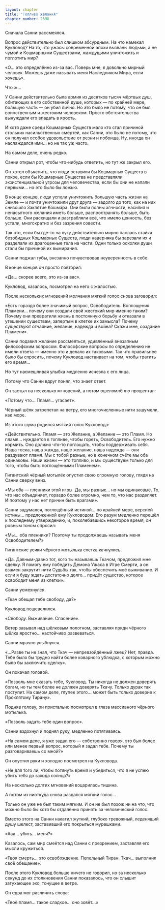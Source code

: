 ```yaml
---
layout: chapter
title: "Топливо желания"
chapter_number: 2398
---
```




Сначала Санни рассмеялся.

Вопрос действительно был слишком абсурдным. На что намекал Кукловод? На то, что ужасы современной эпохи вызваны людьми, а не чумой и Кошмарными Существами, жаждущими уничтожить и поглотить мир?

«О... это определённо из-за вас. Поверь мне, я довольно мирный человек. Можешь даже называть меня Наследником Мира, если хочешь».

Что ж...

У Санни действительно была армия из десятков тысяч мёртвых душ, обитающих в его собственной душе, которых — по крайней мере, большую часть — он убил лично. Но это было не потому, что он был воинственным и жестоким человеком. Просто обстоятельства вынуждали его впадать в ярость.

И хотя даже среди Кошмарных Существ мало кто стал причиной стольких насильственных смертей, как Санни, это было не потому, что он получал особое удовольствие от резни и побоища. Ну, иногда он наслаждался ими... но не так уж часто.

На самом деле, очень редко.

Санни открыл рот, чтобы что-нибудь ответить, но тут же закрыл его.

Он хотел объяснить, что люди оставили бы Кошмарных Существ в покое, если бы Кошмарные Существа не представляли экзистенциальной угрозы для человечества, если бы они не напали первыми... но это было бы ложью.

В конце концов, люди успели уничтожить большую часть жизни на Земле — и почти уничтожили друг друга — задолго до того, как на них снизошло Заклятие Кошмара. Они были полны алчности, насилия и ненасытного желания иметь больше, распространять больше, быть больше. Они расхищали и разграбляли всё, что имело ценность, без устали, многократно и без зазрения совести.

Так что, если бы где-то на лугу действительно мирно паслась стайка безобидных Кошмарных Существ, люди наверняка бы зарезали их и разделали их драгоценные тела на части. Одни только осколки души стали бы причиной их вымирания.

Санни поджал губы, внезапно почувствовав неуверенность в себе.

В конце концов он просто повторил:

«Да... скорее всего, это из-за вас».

Кукловод, казалось, посмотрел на него с жалостью.

После нескольких мгновений молчания мягкий голос снова заговорил:

«Есть гораздо более значимый вопрос, Освободитель. Воплощения Пламени... почему они создали свой жестокий мир именно таким? Почему они превратили жизнь в постоянную борьбу и отказали в утешении существам, запертым в клетке их замысла? Почему существуют отчаяние, желание, надежда и война? Скажи мне, создание Пламени».

Санни подавил желание рассмеяться, удивлённый внезапным философским вопросом. Философские вопросы по определению не имели ответа — именно это и делало их таковыми. Так что правильнее было бы спросить, почему Кукловод настаивает на том, чтобы тратить его время...

Но тут насмешливая улыбка медленно исчезла с его лица.

Потому что Санни вдруг понял, что знает ответ.

Он застыл на несколько мгновений, а потом ошеломлённо прошептал:

«Потому что... Пламя... угасает».

Чёрный шёлк затрепетал на ветру, его многочисленные нити зашумели, как море.

Из этого шума родился мягкий голос Кукловода:

«Действительно. Пламя — это Желание, а Желание — это Пламя. Но пламя... нуждается в топливе, чтобы гореть, Освободитель. Его нужно кормить. Оно должно что-то поглощать, чтобы поддерживать себя. Наша тоска, наша жажда, наше желание, наша надежда — они раздувают пламя. Мы с тобой разные, но в конечном счёте мы оба одинаковы. Наши жизни — это топливо, и мы существуем только для того, чтобы быть поглощёнными Пламенем».

Гигантский чёрный мотылёк опустил свою огромную голову, глядя на Санни сверху вниз.

«Мы оба — пленники этой игры. Да, мы разные... но мы одинаковые. То, что нас объединяет, гораздо более огромно, чем то, что нас разделяет. И поэтому у нас нет причин быть врагами».

Санни задумался, поглощённый истиной... по крайней мере, версией истины... предложенной ему Кукловодом. Его разум медленно перешёл к последнему утверждению, и, поколебавшись некоторое время, он ровным тоном спросил:

«Мы... оба пленники? Поэтому ты продолжаешь называть меня Освободителем?»

Гигантские усики чёрного мотылька слегка качнулись.

«Да. Давным-давно тот, кого ты называешь Ткачом, предложил мне сделку. Я помогу ему победить Демона Ужаса в Игре Смерти, а он взамен закрутит нити Судьбы так, чтобы обеспечить моё выживание. И если я буду ждать достаточно долго... придёт существо, которое освободит меня из клетки».

Санни усмехнулся.

«Ткач обещал тебе свободу, да?»

Кукловод пошевелился.

«Свободу. Выживание. Спасение».

Ветер завывал над шёлковым полотном, заставляя пряди чёрного шёлка яростно... настойчиво развеваться.

Санни мрачно улыбнулся.

«...Разве ты не знал, что Ткач — непревзойдённый лжец? Нет, правда. Тебе было бы трудно найти более коварного ублюдка, с которым можно было бы заключить сделку».

Он покачал головой.

«Позволь мне сказать тебе, Кукловод. Ты никогда не должен доверять богам, но ты тем более не должен доверять Ткачу. Только дурак так поступит. На самом деле, глупее этого... может быть только доверие к Проклятому Тирану».

Подняв голову, он пристально посмотрел в глаза массивного чёрного мотылька.

«Позволь задать тебе один вопрос».

Санни вздохнул и поднял руку, медленно потягиваясь.

«На самом деле, я уже задал его — собственно говоря, это был более или менее первый вопрос, который я задал тебе. Почему ты разговариваешь со мной?»

Он опустил руки и холодно посмотрел на Кукловода.

«Не для того ли, чтобы потянуть время и убедиться, что я не успею убить тебя до захода солнца?»

На несколько долгих мгновений воцарилась тишина.

А потом из ниоткуда снова раздался мягкий голос...

Только он уже не был таким мягким. И он не был похож ни на что, что можно было бы хотя бы отдалённо принять за человеческий голос.

Вместо этого на Санни накатил жуткий, глубоко тревожный, леденящий душу шелест, заставивший его покрыться мурашками.

«Ааа... убить... меня?»

Казалось, сам мир смеётся над Санни с презрением, заставляя его мысли кружиться.

«Твоя смерть... это освобождение. Пепельный Тиран. Ткач... выполнил своё обещание».

После этого Кукловод больше ничего не говорил, но за несколько секунд до их столкновения Санни показалось, что он слышит затухающее эхо, тонущее в ветре.

Он едва мог различить слова:

«Твоё пламя... такое сладкое... оно зовёт...»

